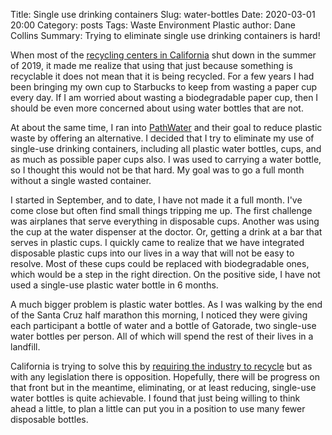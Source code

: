 Title: Single use drinking containers</i>
Slug: water-bottles
Date: 2020-03-01 20:00
Category: posts
Tags: Waste Environment Plastic
author: Dane Collins
Summary: Trying to eliminate single use drinking containers is hard!

When most of the [recycling centers in California](https://www.santacruzsentinel.com/2019/08/06/californias-largest-recycling-center-business-closes-shuttering-300-redemption-centers-2/) shut down in the summer of 2019, it made me realize that using that just because something is recyclable it does not mean that it is being recycled. For a few years I had been bringing my own cup to Starbucks to keep from wasting a paper cup every day. If I am worried about wasting a biodegradable paper cup, then I should be even more concerned about using water bottles that are not.

At about the same time, I ran into [PathWater](https://drinkpathwater.com/) and their goal to reduce plastic waste by offering an alternative. I decided that I try to eliminate my use of single-use drinking containers, including all plastic water bottles, cups, and as much as possible paper cups also. I was used to carrying a water bottle, so I thought this would not be that hard.  My goal was to go a full month without a single wasted container.

I started in September, and to date, I have not made it a full month.  I've come close but often find small things tripping me up. The first challenge was airplanes that serve everything in disposable cups. Another was using the cup at the water dispenser at the doctor.  Or, getting a drink at a bar that serves in plastic cups. I quickly came to realize that we have integrated disposable plastic cups into our lives in a way that will not be easy to resolve. Most of these cups could be replaced with biodegradable ones, which would be a step in the right direction. On the positive side, I have not used a single-use plastic water bottle in 6 months.

A much bigger problem is plastic water bottles. As I was walking by the end of the Santa Cruz half marathon this morning, I noticed they were giving each participant a bottle of water and a bottle of Gatorade, two single-use water bottles per person. All of which will spend the rest of their lives in a landfill.

California is trying to solve this by [requiring the industry to recycle](https://calmatters.org/environment/2020/02/california-recycling-bottle-bill-single-use-products-plastics-wine/) but as with any legislation there is opposition. Hopefully, there will be progress on that front but in the meantime, eliminating, or at least reducing, single-use water bottles is quite achievable. I found that just being willing to think ahead a little, to plan a little can put you in a position to use many fewer disposable bottles.
